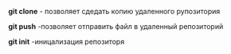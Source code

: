 **git clone** - позволяет сдедать копию удаленного рупозитория

**git push** -позволяет отправить файл в удаленный репозиторий

**git init** -иницализация репозиторя
